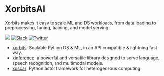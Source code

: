 # XorbitsAI

Xorbits makes it easy to scale ML and DS workloads, from data loading to preprocessing, tuning, training, and model serving.

[![](https://shields.io/github/stars/xorbitsai?style=social)](https://github.com/xorbitsai/)
[![Slack](https://img.shields.io/badge/join_Slack-781FF5.svg?logo=slack&style=social)](https://join.slack.com/t/xorbitsio/shared_invite/zt-1o3z9ucdh-RbfhbPVpx7prOVdM1CAuxg)
[![Twitter](https://img.shields.io/twitter/follow/xorbitsio?logo=twitter&style=social)](https://twitter.com/xorbitsio)

- [xorbits](https://github.com/xorbitsai/xorbits): Scalable Python DS & ML, in an API compatible & lightning fast way.
- [xinference](https://github.com/xorbitsai/inference): a powerful and versatile library designed to serve language, speech recognition, and multimodal models.
- [xoscar](https://github.com/xorbitsai/xoscar): Python actor framework for heterogeneous computing.
